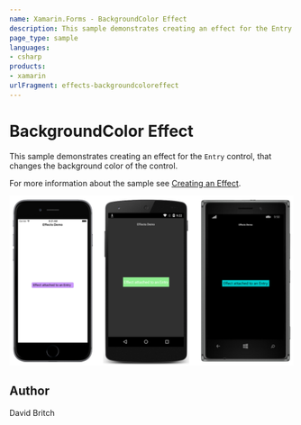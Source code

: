 ```yaml
---
name: Xamarin.Forms - BackgroundColor Effect
description: This sample demonstrates creating an effect for the Entry control, that changes the background color of the control.
page_type: sample
languages:
- csharp
products:
- xamarin
urlFragment: effects-backgroundcoloreffect
---
```

# BackgroundColor Effect

This sample demonstrates creating an effect for the `Entry` control, that changes the background color of the control.

For more information about the sample see [Creating an Effect](https://developer.xamarin.com/guides/xamarin-forms/effects/creating/).

![BackgroundColor Effect application screenshot](Screenshots/01All.png "BackgroundColor Effect application screenshot")

## Author

David Britch
